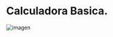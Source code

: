# Calculadora Basica.
![imagen](https://github.com/RomeroT76/web-matematicas/assets/129805853/b3e960b7-64b3-4277-9608-2a60ce5b05dc)
